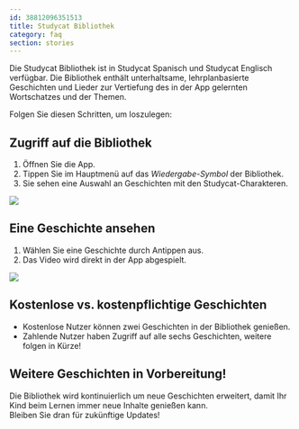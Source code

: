 ```yaml
---
id: 38812096351513
title: Studycat Bibliothek
category: faq
section: stories
---
```


Die Studycat Bibliothek ist in Studycat Spanisch und Studycat Englisch verfügbar. Die Bibliothek enthält unterhaltsame, lehrplanbasierte Geschichten und Lieder zur Vertiefung des in der App gelernten Wortschatzes und der Themen.

Folgen Sie diesen Schritten, um loszulegen:

## Zugriff auf die Bibliothek 

1. Öffnen Sie die App.
2. Tippen Sie im Hauptmenü auf das _Wiedergabe-Symbol_ der Bibliothek.
3. Sie sehen eine Auswahl an Geschichten mit den Studycat-Charakteren.

![](https://help.studycat.com/hc/article_attachments/38812096342041)

## Eine Geschichte ansehen

1. Wählen Sie eine Geschichte durch Antippen aus.
2. Das Video wird direkt in der App abgespielt.

![](https://help.studycat.com/hc/article_attachments/38812096344217)

## Kostenlose vs. kostenpflichtige Geschichten

- Kostenlose Nutzer können zwei Geschichten in der Bibliothek genießen.
- Zahlende Nutzer haben Zugriff auf alle sechs Geschichten, weitere folgen in Kürze!

## Weitere Geschichten in Vorbereitung!

Die Bibliothek wird kontinuierlich um neue Geschichten erweitert, damit Ihr Kind beim Lernen immer neue Inhalte genießen kann.  
Bleiben Sie dran für zukünftige Updates!